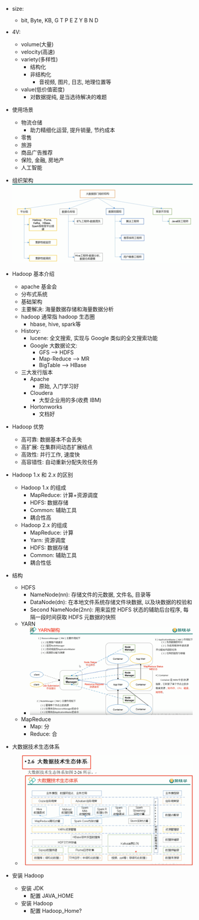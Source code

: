 - size:
    - bit, Byte, KB, G T P E Z Y B N D

- 4V:
    - volume(大量)
    - velocity(高速)
    - variety(多样性)
        - 结构化
        - 非结构化
            - 音视频, 图片, 日志, 地理位置等
    - value(低价值密度)
        - 对数据提纯, 是当选待解决的难题

- 使用场景
    - 物流仓储
        - 助力精细化运营, 提升销量, 节约成本
    - 零售
    - 旅游
    - 商品广告推荐
    - 保险, 金融, 房地产
    - 人工智能

- 组织架构
![组织架构](../images/组织结构.png)

- Hadoop 基本介绍
  - apache 基金会
  - 分布式系统
  - 基础架构
  - 主要解决: 海量数据存储和海量数据分析
  - hadoop 通常指 hadoop 生态圈
    - hbase, hive, spark等
  - History:
    - lucene: 全文搜索, 实现与 Google 类似的全文搜索功能
    - Google 大数据论文:
      - GFS --> HDFS
      - Map-Reduce --> MR
      - BigTable --> HBase
  - 三大发行版本
    - Apache
      - 原始, 入门学习好
    - Cloudera
      - 大型企业用的多(收费 IBM)
    - Hortonworks
      - 文档好

- Hadoop 优势
  - 高可靠: 数据基本不会丢失
  - 高扩展: 在集群间动态扩展结点
  - 高效性: 并行工作, 速度快
  - 高容错性: 自动重新分配失败任务

- Hadoop 1.x 和 2.x 的区别
  - Hadoop 1.x 的组成
    - MapReduce: 计算+资源调度
    - HDFS: 数据存储
    - Common: 辅助工具
    - 耦合性高
  - Hadoop 2.x 的组成
    - MapReduce: 计算
    - Yarn: 资源调度
    - HDFS: 数据存储
    - Common: 辅助工具
    - 耦合性低

- 结构
  - HDFS
    - NameNode(nn): 存储文件的元数据, 文件名, 目录等
    - DataNode(dn): 在本地文件系统存储文件块数据, 以及块数据的校验和
    - Second NameNode(2nn): 用来监控 HDFS 状态的辅助后台程序, 每隔一段时间获取 HDFS 元数据的快照
  - YARN
    - ![Yarn架构](../images/Yarn架构.png)
  - MapReduce
    - Map: 分
    - Reduce: 合

- 大数据技术生态体系
  - ![大数据技术生态体系](../images/大数据技术生态体系.png)

- 安装 Hadoop
  - 安装 JDK
    - 配置 JAVA_HOME
  - 安装 Hadoop
    - 配置 Hadoop_Home?